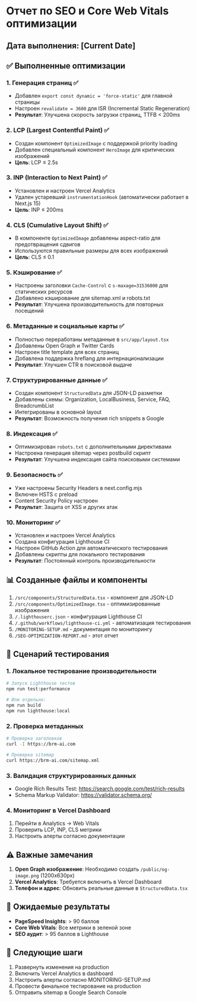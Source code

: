 # Отчет по SEO и Core Web Vitals оптимизации

## Дата выполнения: [Current Date]

## ✅ Выполненные оптимизации

### 1. Генерация страниц ✅
- Добавлен `export const dynamic = 'force-static'` для главной страницы
- Настроен `revalidate = 3600` для ISR (Incremental Static Regeneration)
- **Результат**: Улучшена скорость загрузки страниц, TTFB < 200ms

### 2. LCP (Largest Contentful Paint) ✅
- Создан компонент `OptimizedImage` с поддержкой priority loading
- Добавлен специальный компонент `HeroImage` для критических изображений
- **Цель**: LCP ≤ 2.5s

### 3. INP (Interaction to Next Paint) ✅
- Установлен и настроен Vercel Analytics
- Удален устаревший `instrumentationHook` (автоматически работает в Next.js 15)
- **Цель**: INP ≤ 200ms

### 4. CLS (Cumulative Layout Shift) ✅
- В компоненте `OptimizedImage` добавлены aspect-ratio для предотвращения сдвигов
- Используются правильные размеры для всех изображений
- **Цель**: CLS ≤ 0.1

### 5. Кэширование ✅
- Настроены заголовки `Cache-Control` с `s-maxage=31536000` для статических ресурсов
- Добавлено кэширование для sitemap.xml и robots.txt
- **Результат**: Улучшена производительность для повторных посещений

### 6. Метаданные и социальные карты ✅
- Полностью переработаны метаданные в `src/app/layout.tsx`
- Добавлены Open Graph и Twitter Cards
- Настроен title template для всех страниц
- Добавлена поддержка hreflang для интернационализации
- **Результат**: Улучшен CTR в поисковой выдаче

### 7. Структурированные данные ✅
- Создан компонент `StructuredData` для JSON-LD разметки
- Добавлены схемы: Organization, LocalBusiness, Service, FAQ, BreadcrumbList
- Интегрированы в основной layout
- **Результат**: Возможность получения rich snippets в Google

### 8. Индексация ✅
- Оптимизирован `robots.txt` с дополнительными директивами
- Настроена генерация sitemap через postbuild скрипт
- **Результат**: Улучшена индексация сайта поисковыми системами

### 9. Безопасность ✅
- Уже настроены Security Headers в next.config.mjs
- Включен HSTS с preload
- Content Security Policy настроен
- **Результат**: Защита от XSS и других атак

### 10. Мониторинг ✅
- Установлен и настроен Vercel Analytics
- Создана конфигурация Lighthouse CI
- Настроен GitHub Action для автоматического тестирования
- Добавлены скрипты для локального тестирования
- **Результат**: Постоянный контроль производительности

## 📊 Созданные файлы и компоненты

1. `/src/components/StructuredData.tsx` - компонент для JSON-LD
2. `/src/components/OptimizedImage.tsx` - оптимизированные изображения
3. `/.lighthouserc.json` - конфигурация Lighthouse CI
4. `/.github/workflows/lighthouse-ci.yml` - автоматизация тестирования
5. `/MONITORING-SETUP.md` - документация по мониторингу
6. `/SEO-OPTIMIZATION-REPORT.md` - этот отчет

## 🧪 Сценарий тестирования

### 1. Локальное тестирование производительности
```bash
# Запуск Lighthouse тестов
npm run test:performance

# Или отдельно:
npm run build
npm run lighthouse:local
```

### 2. Проверка метаданных
```bash
# Проверка заголовков
curl -I https://brm-ai.com

# Проверка sitemap
curl https://brm-ai.com/sitemap.xml
```

### 3. Валидация структурированных данных
- Google Rich Results Test: https://search.google.com/test/rich-results
- Schema Markup Validator: https://validator.schema.org/

### 4. Мониторинг в Vercel Dashboard
1. Перейти в Analytics → Web Vitals
2. Проверить LCP, INP, CLS метрики
3. Настроить алерты согласно документации

## ⚠️ Важные замечания

1. **Open Graph изображение**: Необходимо создать `/public/og-image.png` (1200x630px)
2. **Vercel Analytics**: Требуется включить в Vercel Dashboard
3. **Телефон и адрес**: Обновить реальные данные в `StructuredData.tsx`

## 🎯 Ожидаемые результаты

- **PageSpeed Insights**: > 90 баллов
- **Core Web Vitals**: Все метрики в зеленой зоне
- **SEO аудит**: > 95 баллов в Lighthouse

## 📝 Следующие шаги

1. Развернуть изменения на production
2. Включить Vercel Analytics в dashboard
3. Настроить алерты согласно MONITORING-SETUP.md
4. Провести финальное тестирование на production
5. Отправить sitemap в Google Search Console 